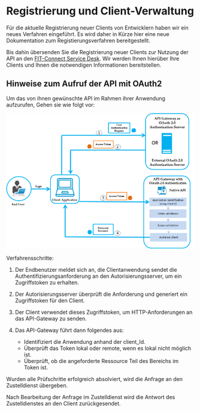 # Registrierung und Client-Verwaltung

Für die aktuelle Registrierung neuer Clients von Entwicklern haben wir ein neues Verfahren eingeführt. Es wird daher in Kürze hier eine neue Dokumentation zum Registierungsverfahren bereitgestellt.

Bis dahin übersenden Sie die Registrierung neuer Clients zur Nutzung der API an den
[FIT-Connect Service Desk](https://jira.fiep-poc.de/servicedesk/customer/portal/1). Wir werden Ihnen hierüber Ihre Clients und Ihnen die notwendigen Informationen bereitstellen.

## Hinweise zum Aufruf der API mit OAuth2

Um das von ihnen gewünschte API im Rahmen ihrer Anwendung aufzurufen, Gehen sie wie folgt vor:

![API Zugriff](https://raw.githubusercontent.com/fiep-poc/assets/master/images/oauth/13_api_zugriff.png)

Verfahrensschritte:

1) Der Endbenutzer meldet sich an, die Clientanwendung sendet die Authentifizierungsanforderung an den Autorisierungsserver, um ein Zugriffstoken zu erhalten.

2) Der Autorisierungsserver überprüft die Anforderung und generiert ein Zugriffstoken für den Client.

3) Der Client verwendet dieses Zugriffstoken, um HTTP-Anforderungen an das API-Gateway zu senden.

4) Das API-Gateway führt dann folgendes aus:
    - Identifiziert die Anwendung anhand der client_Id.
    - Überprüft das Token lokal oder remote, wenn es lokal nicht möglich ist.
    - Überprüft, ob die angeforderte Ressource Teil des Bereichs im Token ist.

Wurden alle Prüfschritte erfolgreich absolviert, wird die Anfrage an den Zustelldienst übergeben.

Nach Bearbeitung der Anfrage im Zustelldienst wird die Antwort des Zustelldienstes an den Client zurückgesendet.